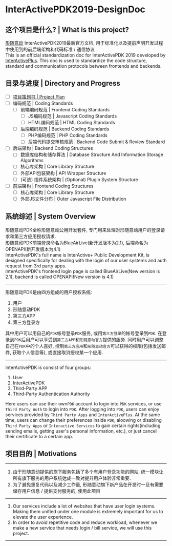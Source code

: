 # InterActivePDK2019-DesignDoc

## 这个项目是什么? | What is this project?

[形随意动](http://www.interactiveplus.org/) InterActivePDK2019最新官方文档, 用于标准化以及提前声明开发过程中使用到的前后端架构和代码标准 / 通信协议   
This is an official standardization doc for InterActivePDK 2019 developed by [InterActivePlus](http://www.interactiveplus.org/). This doc is used to standardize the code structure, standard and communication protocols between frontends and backends.

## 目录与进度 | Directory and Progress

- [ ] [项目策划书 | Project Plan](ProjectPlan/)
- [ ] 编码规范 | Coding Standards
    - [ ] 前端编码规范 | Frontend Coding Standards
        - [ ] JS编码规范 | Javascript Coding Standards
        - [ ] HTML编码规范 | HTML Coding Standards
    - [ ] 后端编码规范 | Backend Coding Standards
        - [ ] PHP编码规范 | PHP Coding Standards
        - [ ] 后端代码提交审核规范 | Backend Code Submit & Review Standard
- [ ] 后端架构 | Backend Coding Structures
    - [ ] 数据库结构和储存算法 | Database Structure And Information Storage Algorithms
    - [ ] 核心库架构 | Core Library Structure
    - [ ] 外部API包装架构 | API Wrapper Structure
    - [ ] (可选) 插件系统架构 | (Optional) Plugin System Structure
- [ ] 前端架构 | Frontend Coding Structures
    - [ ] 核心库架构 | Core Library Structure
    - [ ] 外部JS文件分布 | Outer Javascript File Distribution

## 系统综述 | System Overview

形随意动PDK全称形随意动公用开发套件, 专门用来处理对形随意动用户的登录请求和第三方应用授权请求.   
形随意动PDK前端登录命名为BlueAirLive(新开发版本为2.1), 后端命名为OPENAPI(新开发版本为4.1)   
InterActivePDK's full name is InterActive+ Public Development Kit, is designed specifically for dealing with the login of our user systems and auth request from 3rd party apps.   
InterActivePDK's frontend login page is called BlueAirLive(New version is 2.1), backend is called OPENAPI(New version is 4.1)   

---

形随意动PDK是由四方组成的用户授权系统:

1. 用户
2. 形随意动PDK
3. 第三方APP
4. 第三方登录方

其中用户可以用自己的`PDK`帐号登录`PDK`服务, 或用`第三方登录`的帐号登录到`PDK`. 在登录到`PDK`后用户可以享受到`第三方APP`和`形随意动官方`提供的服务. 同时用户可以调整自己在`PDK`中的个人喜好, 控制`第三方应用`和`形随意动官方`可以获得的权限(包括发送邮件, 获取个人信息等), 或直接取消授权某一个应用.   

---

InterActivePDK is consist of four groups:

1. User
2. InterActivePDK
3. Third-Party APP
4. Third-Party Authentication Authority

Here users can use their own`PDK` account to login into `PDK` services, or use `Third Party Auth` to login into `PDK`. After logging into `PDK`, users can enjoy services provided by `Third Party Apps` and `InterActivePlus`. At the same time, users can change their preferences inside `PDK`, aloowing or disabling `Third Party Apps` or `Interactive Services` to gain certain rights(including sending emails, getting user's personal information, etc.), or just cancel their certificate to a certain app.


## 项目目的 | Motivations

---

1. 由于形随意动提供的旗下服务包括了多个有用户登录功能的网站, 统一模块让所有旗下服务的用户系统达成一致对提升用户体验非常重要.
2. 为了避免重复代码以及减少工作量, 形随意动旗下新产品在开发时一旦有需要储存用户信息 / 提供支付服务的, 使用此项目

---

1. Our services include a lot of websites that have user login systems. Making them unified under one module is extremely important for us to elevate the user experience.
2. In order to avoid repetitive code and reduce workload, whenever we make a new service that needs login / bill service, we will use this project.

---
